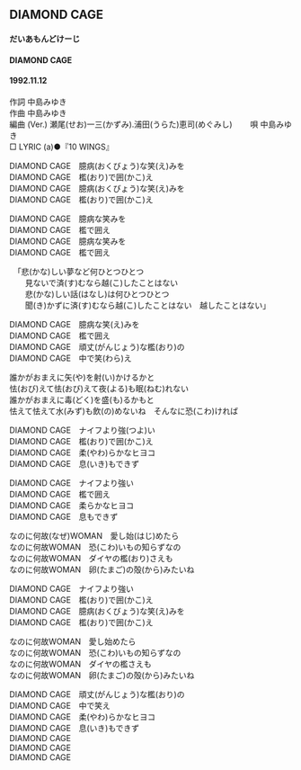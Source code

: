 ## DIAMOND CAGE
#### だいあもんどけーじ
#### DIAMOND CAGE
####  1992.11.12 


作詞     中島みゆき  
作曲      中島みゆき  
編曲 (Ver.) 瀬尾(せお)一三(かずみ).浦田(うらた)恵司(めぐみし)　　 
唄     中島みゆき   
□ LYRIC (a)●『10 WINGS』   
   
   
DIAMOND CAGE　臆病(おくびょう)な笑(え)みを   
DIAMOND CAGE　檻(おり)で囲(かこ)え   
DIAMOND CAGE　臆病(おくびょう)な笑(え)みを   
DIAMOND CAGE　檻(おり)で囲(かこ)え   
   
DIAMOND CAGE　臆病な笑みを   
DIAMOND CAGE　檻で囲え   
DIAMOND CAGE　臆病な笑みを   
DIAMOND CAGE　檻で囲え   
   
　「悲(かな)しい夢など何ひとつひとつ   
　　見ないで済(す)むなら越(こ)したことはない   
　　悲(かな)しい話(はなし)は何ひとつひとつ   
　　聞(き)かずに済(す)むなら越(こ)したことはない　越したことはない」   
   
DIAMOND CAGE　臆病な笑(え)みを   
DIAMOND CAGE　檻で囲え   
DIAMOND CAGE　頑丈(がんじょう)な檻(おり)の   
DIAMOND CAGE　中で笑(わら)え   
   
誰かがおまえに矢(や)を射(い)かけるかと   
怯(おび)えて怯(おび)えて夜(よる)も眠(ねむ)れない   
誰かがおまえに毒(どく)を盛(も)るかもと   
怯えて怯えて水(みず)も飲(の)めないね　そんなに恐(こわ)ければ   
   
DIAMOND CAGE　ナイフより強(つよ)い   
DIAMOND CAGE　檻(おり)で囲(かこ)え   
DIAMOND CAGE　柔(やわ)らかなヒヨコ   
DIAMOND CAGE　息(いき)もできず   
   
DIAMOND CAGE　ナイフより強い   
DIAMOND CAGE　檻で囲え   
DIAMOND CAGE　柔らかなヒヨコ   
DIAMOND CAGE　息もできず   
   
なのに何故(なぜ)WOMAN　愛し始(はじ)めたら   
なのに何故WOMAN　恐(こわ)いもの知らずなの   
なのに何故WOMAN　ダイヤの檻(おり)さえも   
なのに何故WOMAN　卵(たまご)の殻(から)みたいね   
   
DIAMOND CAGE　ナイフより強い   
DIAMOND CAGE　檻(おり)で囲(かこ)え   
DIAMOND CAGE　臆病(おくびょう)な笑(え)みを   
DIAMOND CAGE　檻(おり)で囲(かこ)え   
   
なのに何故WOMAN　愛し始めたら   
なのに何故WOMAN　恐(こわ)いもの知らずなの   
なのに何故WOMAN　ダイヤの檻さえも   
なのに何故WOMAN　卵(たまご)の殻(から)みたいね   
   
DIAMOND CAGE　頑丈(がんじょう)な檻(おり)の   
DIAMOND CAGE　中で笑え   
DIAMOND CAGE　柔(やわ)らかなヒヨコ   
DIAMOND CAGE　息(いき)もできず   
DIAMOND CAGE   
DIAMOND CAGE   
DIAMOND CAGE   